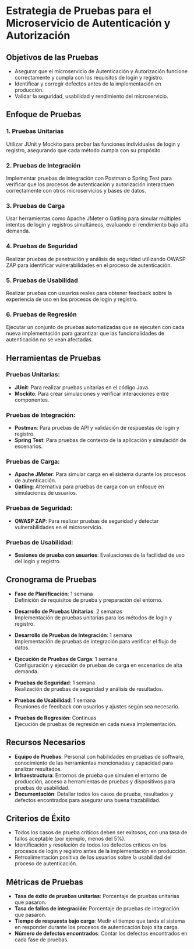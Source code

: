 # Estrategia de Pruebas para el Microservicio de Autenticación y Autorización

## Objetivos de las Pruebas

- Asegurar que el microservicio de Autenticación y Autorización funcione correctamente y cumpla con los requisitos de login y registro.
- Identificar y corregir defectos antes de la implementación en producción.
- Validar la seguridad, usabilidad y rendimiento del microservicio.

## Enfoque de Pruebas

### 1. **Pruebas Unitarias**  
Utilizar JUnit y Mockito para probar las funciones individuales de login y registro, asegurando que cada método cumpla con su propósito.

### 2. **Pruebas de Integración**  
Implementar pruebas de integración con Postman o Spring Test para verificar que los procesos de autenticación y autorización interactúen correctamente con otros microservicios y bases de datos.

### 3. **Pruebas de Carga**  
Usar herramientas como Apache JMeter o Gatling para simular múltiples intentos de login y registros simultáneos, evaluando el rendimiento bajo alta demanda.

### 4. **Pruebas de Seguridad**  
Realizar pruebas de penetración y análisis de seguridad utilizando OWASP ZAP para identificar vulnerabilidades en el proceso de autenticación.

### 5. **Pruebas de Usabilidad**  
Realizar pruebas con usuarios reales para obtener feedback sobre la experiencia de uso en los procesos de login y registro.

### 6. **Pruebas de Regresión**  
Ejecutar un conjunto de pruebas automatizadas que se ejecuten con cada nueva implementación para garantizar que las funcionalidades de autenticación no se vean afectadas.

## Herramientas de Pruebas

### Pruebas Unitarias:
- **JUnit**: Para realizar pruebas unitarias en el código Java.
- **Mockito**: Para crear simulaciones y verificar interacciones entre componentes.

### Pruebas de Integración:
- **Postman**: Para pruebas de API y validación de respuestas de login y registro.
- **Spring Test**: Para pruebas de contexto de la aplicación y simulación de escenarios.

### Pruebas de Carga:
- **Apache JMeter**: Para simular carga en el sistema durante los procesos de autenticación.
- **Gatling**: Alternativa para pruebas de carga con un enfoque en simulaciones de usuarios.

### Pruebas de Seguridad:
- **OWASP ZAP**: Para realizar pruebas de seguridad y detectar vulnerabilidades en el microservicio.

### Pruebas de Usabilidad:
- **Sesiones de prueba con usuarios**: Evaluaciones de la facilidad de uso del login y registro.

## Cronograma de Pruebas

- **Fase de Planificación**: 1 semana  
  Definición de requisitos de prueba y preparación del entorno.

- **Desarrollo de Pruebas Unitarias**: 2 semanas  
  Implementación de pruebas unitarias para los métodos de login y registro.

- **Desarrollo de Pruebas de Integración**: 1 semana  
  Implementación de pruebas de integración para verificar el flujo de datos.

- **Ejecución de Pruebas de Carga**: 1 semana  
  Configuración y ejecución de pruebas de carga en escenarios de alta demanda.

- **Pruebas de Seguridad**: 1 semana  
  Realización de pruebas de seguridad y análisis de resultados.

- **Pruebas de Usabilidad**: 1 semana  
  Reuniones de feedback con usuarios y ajustes según sea necesario.

- **Pruebas de Regresión**: Continuas  
  Ejecución de pruebas de regresión en cada nueva implementación.

## Recursos Necesarios

- **Equipo de Pruebas**: Personal con habilidades en pruebas de software, conocimiento de las herramientas mencionadas y capacidad para analizar resultados.
- **Infraestructura**: Entornos de prueba que simulen el entorno de producción, acceso a herramientas de pruebas y dispositivos para pruebas de usabilidad.
- **Documentación**: Detallar todos los casos de prueba, resultados y defectos encontrados para asegurar una buena trazabilidad.

## Criterios de Éxito

- Todos los casos de prueba críticos deben ser exitosos, con una tasa de fallos aceptable (por ejemplo, menos del 5%).
- Identificación y resolución de todos los defectos críticos en los procesos de login y registro antes de la implementación en producción.
- Retroalimentación positiva de los usuarios sobre la usabilidad del proceso de autenticación.

## Métricas de Pruebas

- **Tasa de éxito de pruebas unitarias**: Porcentaje de pruebas unitarias que pasaron.
- **Tasa de fallos de integración**: Porcentaje de pruebas de integración que pasaron.
- **Tiempo de respuesta bajo carga**: Medir el tiempo que tarda el sistema en responder durante los procesos de autenticación bajo alta carga.
- **Número de defectos encontrados**: Contar los defectos encontrados en cada fase de pruebas.
